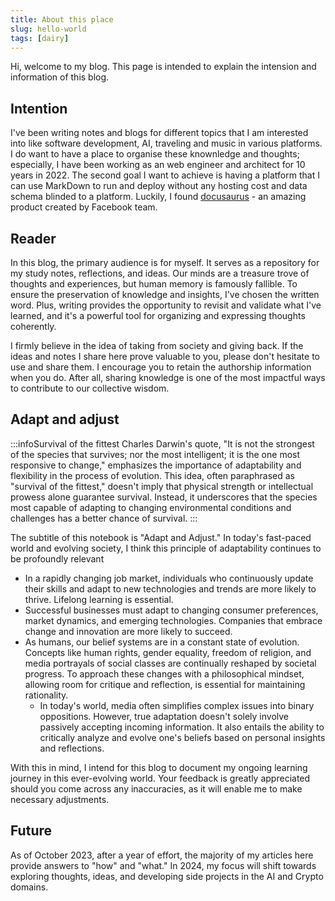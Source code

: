 ```yaml
---
title: About this place
slug: hello-world
tags: [dairy]
---
```


Hi, welcome to my blog. This page is intended to explain the intension and information of this blog.

## Intention

I've been writing notes and blogs for different topics that I am interested into like software development, AI, traveling and music in various platforms. I do want to have a place to organise these knownledge and thoughts; especially, I have been working as an web engineer and architect for 10 years in 2022.  The second goal I want to achieve is having a platform that I can use MarkDown to run and deploy without any hosting cost and data schema blinded to a platform. Luckily, I found [docusaurus](https://docusaurus.io/) - an amazing product created by Facebook team.

<!-- truncate -->

## Reader 

In this blog, the primary audience is for myself. It serves as a repository for my study notes, reflections, and ideas. Our minds are a treasure trove of thoughts and experiences, but human memory is famously fallible. To ensure the preservation of knowledge and insights, I've chosen the written word. Plus, writing provides the opportunity to revisit and validate what I've learned, and it's a powerful tool for organizing and expressing thoughts coherently. 

I firmly believe in the idea of taking from society and giving back. If the ideas and notes I share here prove valuable to you, please don't hesitate to use and share them.  I encourage you to retain the authorship information when you do. After all, sharing knowledge is one of the most impactful ways to contribute to our collective wisdom.

## Adapt and adjust

:::infoSurvival of the fittest
Charles Darwin's quote, "It is not the strongest of the species that survives; nor the most intelligent; it is the one most responsive to change," emphasizes the importance of adaptability and flexibility in the process of evolution. This idea, often paraphrased as "survival of the fittest," doesn't imply that physical strength or intellectual prowess alone guarantee survival. Instead, it underscores that the species most capable of adapting to changing environmental conditions and challenges has a better chance of survival.
:::

The subtitle of this notebook is "Adapt and Adjust." In today's fast-paced world and evolving society, I think this principle of adaptability continues to be profoundly relevant

- In a rapidly changing job market, individuals who continuously update their skills and adapt to new technologies and trends are more likely to thrive. Lifelong learning is essential.
- Successful businesses must adapt to changing consumer preferences, market dynamics, and emerging technologies. Companies that embrace change and innovation are more likely to succeed.
- As humans, our belief systems are in a constant state of evolution. Concepts like human rights, gender equality, freedom of religion, and media portrayals of social classes are continually reshaped by societal progress. To approach these changes with a philosophical mindset, allowing room for critique and reflection, is essential for maintaining rationality.
    - In today's world, media often simplifies complex issues into binary oppositions. However, true adaptation doesn't solely involve passively accepting incoming information. It also entails the ability to critically analyze and evolve one's beliefs based on personal insights and reflections.

With this in mind, I intend for this blog to document my ongoing learning journey in this ever-evolving world. Your feedback is greatly appreciated should you come across any inaccuracies, as it will enable me to make necessary adjustments.

## Future

As of October 2023, after a year of effort, the majority of my articles here provide answers to "how" and "what." In 2024, my focus will shift towards exploring thoughts, ideas, and developing side projects in the AI and Crypto domains.

